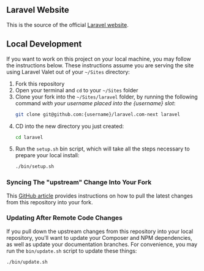 ## Laravel Website

This is the source of the official [Laravel website](https://laravel.com).

## Local Development

If you want to work on this project on your local machine, you may follow the instructions below. These instructions assume you are serving the site using Laravel Valet out of your `~/Sites` directory:

1. Fork this repository 
2. Open your terminal and `cd` to your `~/Sites` folder
3. Clone your fork into the `~/Sites/laravel` folder, by running the following command *with your username placed into the {username} slot*:
    ```bash
    git clone git@github.com:{username}/laravel.com-next laravel
    ```
4. CD into the new directory you just created:
    ```bash
    cd laravel
    ```
5. Run the `setup.sh` bin script, which will take all the steps necessary to prepare your local install:
    ```bash
    ./bin/setup.sh
    ```

### Syncing The "upstream" Change Into Your Fork 

This [GitHub article](https://help.github.com/en/articles/syncing-a-fork) provides instructions on how to pull the latest changes from this repository into your fork.

### Updating After Remote Code Changes

If you pull down the upstream changes from this repository into your local repository, you'll want to update your Composer and NPM dependencies, as well as update your documentation branches. For convenience, you may run the `bin/update.sh` script to update these things:

```bash
./bin/update.sh
```

